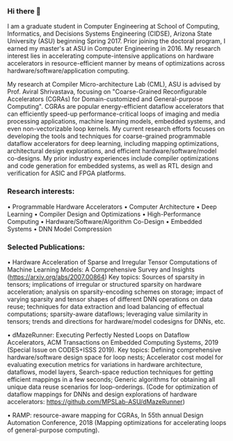 ### Hi there 👋

I am a graduate student in Computer Engineering at School of Computing, Informatics, and Decisions Systems Engineering (CIDSE), Arizona State University (ASU) beginning Spring 2017. Prior joining the doctoral program, I earned my master's at ASU in Computer Engineering in 2016. My research interest lies in accelerating compute-intensive applications on hardware accelerators in resource-efficient manner by means of optimizations across hardware/software/application computing.

My research at Compiler Micro-architecture Lab (CML), ASU is advised by Prof. Aviral Shrivastava, focusing on "Coarse-Grained Reconfigurable Accelerators (CGRAs) for Domain-customized and General-purpose Computing". CGRAs are popular energy-efficient dataflow accelerators that can efficiently speed-up performance-critical loops of imaging and media processing applications, machine learning models, embedded systems, and even non-vectorizable loop kernels. My current research efforts focuses on developing the tools and techniques for coarse-grained programmable dataflow accelerators for deep learning, including mapping optimizations, architectural design explorations, and efficient hardware/software/model co-designs. My prior industry experiences include compiler optimizations and code generation for embedded systems, as well as RTL design and verification for ASIC and FPGA platforms.

### Research interests: 
• Programmable Hardware Accelerators • Computer Architecture • Deep Learning • Compiler Design and Optimizations • High-Performance Computing • Hardware/Software/Algorithm Co-Design • Embedded Systems • DNN Model Compression

### Selected Publications:

• Hardware Acceleration of Sparse and Irregular Tensor Computations of Machine Learning Models: A Comprehensive Survey and Insights (https://arxiv.org/abs/2007.00864)
Key topics: Sources of sparsity in tensors; implications of irregular or structured sparsity on hardware acceleration; analysis on sparsity-encoding schemes on storage; impact of varying sparsity and tensor shapes of different DNN operations on data reuse; techniques for data extraction and load balancing of effectual computations; sparsity-aware dataflows; leveraging value similarity in tensors; trends and directions for hardware/model codesigns for DNNs, etc.

• dMazeRunner: Executing Perfectly Nested Loops on Dataflow Accelerators, ACM Transactions on Embedded Computing Systems, 2019 (Special Issue on CODES+ISSS 2019).
Key topics: Defining comprehensive hardware/software design space for loop nests; Accelerator cost model for evaluating execution metrics for variations in hardware architecture, dataflows, model layers, Search-space reduction techniques for getting efficient mappings in a few seconds; Generic algorithms for obtaining all unique data reuse scenarios for loop-orderings. (Code for optimization of dataflow mappings for DNNs and design explorations of hardware accelerators: https://github.com/MPSLab-ASU/dMazeRunner)

• RAMP: resource-aware mapping for CGRAs, In 55th annual Design Automation Conference, 2018
(Mapping optimizations for accelerating loops of general-purpose computing).

<!--
**shail-dave/shail-dave** is a ✨ _special_ ✨ repository because its `README.md` (this file) appears on your GitHub profile.

Here are some ideas to get you started:

- 🔭 I’m currently working on ...
- 🌱 I’m currently learning ...
- 👯 I’m looking to collaborate on ...
- 🤔 I’m looking for help with ...
- 💬 Ask me about ...
- 📫 How to reach me: ...
- 😄 Pronouns: ...
- ⚡ Fun fact: ...
-->
